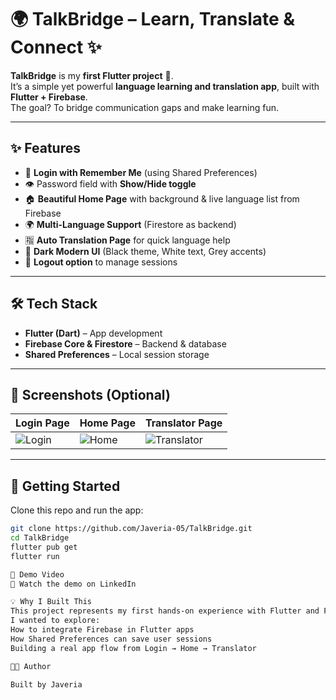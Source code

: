 # 🌍 TalkBridge – Learn, Translate & Connect ✨

**TalkBridge** is my **first Flutter project** 🚀.  
It’s a simple yet powerful **language learning and translation app**, built with **Flutter + Firebase**.  
The goal? To bridge communication gaps and make learning fun.  

---

## ✨ Features
- 🔐 **Login with Remember Me** (using Shared Preferences)  
- 👁️ Password field with **Show/Hide toggle**  
- 🏠 **Beautiful Home Page** with background & live language list from Firebase  
- 🌍 **Multi-Language Support** (Firestore as backend)  
- 🈯 **Auto Translation Page** for quick language help  
- 🎨 **Dark Modern UI** (Black theme, White text, Grey accents)  
- 🚪 **Logout option** to manage sessions  

---

## 🛠️ Tech Stack
- **Flutter (Dart)** – App development  
- **Firebase Core & Firestore** – Backend & database  
- **Shared Preferences** – Local session storage  

---

## 📸 Screenshots (Optional)
| Login Page | Home Page | Translator Page |
|------------|-----------|-----------------|
| ![Login](assets/screenshots/login.png) | ![Home](assets/screenshots/home.png) | ![Translator](assets/screenshots/translate.png) |

---

## 🚀 Getting Started
Clone this repo and run the app:

```bash
git clone https://github.com/Javeria-05/TalkBridge.git
cd TalkBridge
flutter pub get
flutter run

🎥 Demo Video
🔗 Watch the demo on LinkedIn

💡 Why I Built This
This project represents my first hands-on experience with Flutter and Firebase.
I wanted to explore:
How to integrate Firebase in Flutter apps
How Shared Preferences can save user sessions
Building a real app flow from Login → Home → Translator

👩‍💻 Author

Built by Javeria
